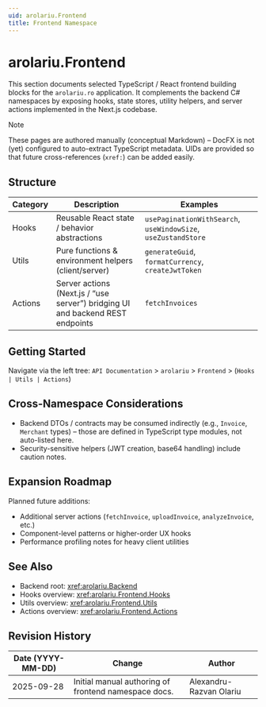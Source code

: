 ```yaml
---
uid: arolariu.Frontend
title: Frontend Namespace
---
```


# arolariu.Frontend

This section documents selected TypeScript / React frontend building blocks for the `arolariu.ro` application.
It complements the backend C# namespaces by exposing hooks, state stores, utility helpers, and server actions implemented in the Next.js codebase.

> [!NOTE]
> These pages are authored manually (conceptual Markdown) – DocFX is not (yet) configured to auto-extract TypeScript metadata.
> UIDs are provided so that future cross-references (`xref:`) can be added easily.

## Structure

| Category | Description | Examples |
| -------- | ----------- | -------- |
| Hooks | Reusable React state / behavior abstractions | `usePaginationWithSearch`, `useWindowSize`, `useZustandStore` |
| Utils | Pure functions & environment helpers (client/server) | `generateGuid`, `formatCurrency`, `createJwtToken` |
| Actions | Server actions (Next.js / “use server”) bridging UI and backend REST endpoints | `fetchInvoices` |

## Getting Started

Navigate via the left tree:
`API Documentation` > `arolariu` > `Frontend` > (`Hooks | Utils | Actions`)

## Cross-Namespace Considerations

- Backend DTOs / contracts may be consumed indirectly (e.g., `Invoice`, `Merchant` types) – those are defined in TypeScript type modules, not auto-listed here.
- Security-sensitive helpers (JWT creation, base64 handling) include caution notes.

## Expansion Roadmap

Planned future additions:
- Additional server actions (`fetchInvoice`, `uploadInvoice`, `analyzeInvoice`, etc.)
- Component-level patterns or higher-order UX hooks
- Performance profiling notes for heavy client utilities

## See Also

- Backend root: <xref:arolariu.Backend>
- Hooks overview: <xref:arolariu.Frontend.Hooks>
- Utils overview: <xref:arolariu.Frontend.Utils>
- Actions overview: <xref:arolariu.Frontend.Actions>

## Revision History

| Date (YYYY-MM-DD) | Change | Author |
| ----------------- | ------ | ------ |
| 2025-09-28 | Initial manual authoring of frontend namespace docs. | Alexandru-Razvan Olariu |
